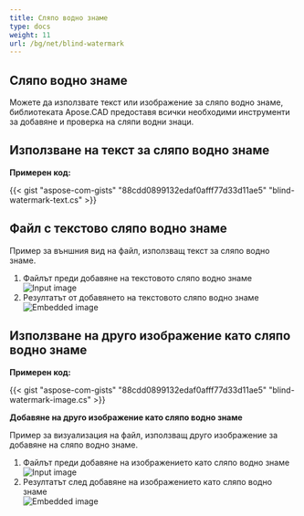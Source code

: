 ```yaml
---
title: Сляпо водно знаме
type: docs
weight: 11
url: /bg/net/blind-watermark
---
```


## **Сляпо водно знаме**

Можете да използвате текст или изображение за сляпо водно знаме, библиотеката Apose.CAD предоставя всички необходими инструменти за добавяне и проверка на сляпи водни знаци.

## **Използване на текст за сляпо водно знаме**

**Примерен код:**

{{< gist "aspose-com-gists" "88cdd0899132edaf0afff77d33d11ae5" "blind-watermark-text.cs" >}}

## **Файл с текстово сляпо водно знаме**

Пример за външния вид на файл, използващ текст за сляпо водно знаме.

1. Файлът преди добавяне на текстовото сляпо водно знаме<br>
![Input image](/_assets/Tyrannosaurus.dxf_input.png)<br>
1. Резултатът от добавянето на текстовото сляпо водно знаме<br>
![Embedded image](/_assets/Tyrannosaurus.dxf_embedded.png)

## **Използване на друго изображение като сляпо водно знаме**

**Примерен код:**

{{< gist "aspose-com-gists" "88cdd0899132edaf0afff77d33d11ae5" "blind-watermark-image.cs" >}}

**Добавяне на друго изображение като сляпо водно знаме**

Пример за визуализация на файл, използващ друго изображение за добавяне на сляпо водно знаме.

1. Файлът преди добавяне на изображението като сляпо водно знаме<br>
![Input image](/_assets/robot_handling_cell.dwg_input.png)<br>
1. Резултатът след добавяне на изображението като сляпо водно знаме<br>
![Embedded image](/_assets/robot_handling_cell.dwg_embedded.png)
